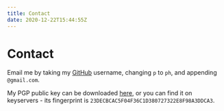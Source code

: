 ```yaml
---
title: Contact
date: 2020-12-22T15:44:55Z
---
```


# Contact

Email me by taking my [GitHub](https://github.com/jamespwilliams) username,
changing `p` to `ph`, and appending
`@gmail.com`.

My PGP public key can be downloaded [here](/jpw.asc), or you can find it on
keyservers - its fingerprint is `23DECBCAC5F04F36C1D380727322E8F98A3DDCA3`.
